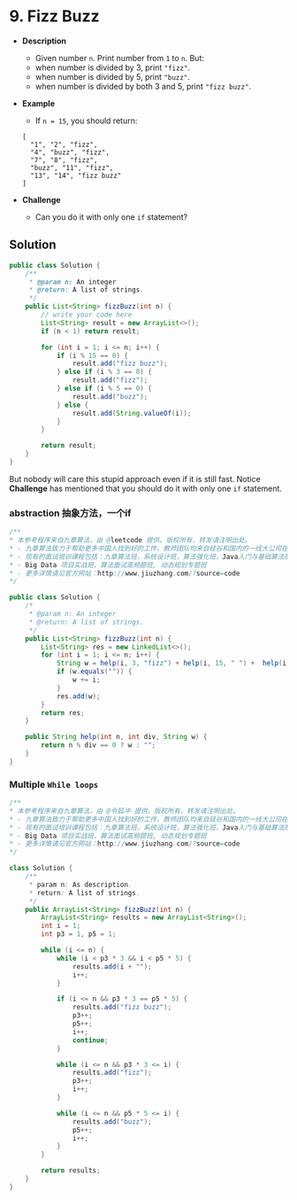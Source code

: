 # 9. Fizz Buzz

- **Description**
    - Given number `n`. Print number from `1` to `n`. But:
    - when number is divided by 3, print `"fizz"`.
    - when number is divided by 5, print `"buzz"`.
    - when number is divided by both 3 and 5, print `"fizz buzz"`.
- **Example**
    - If `n = 15`, you should return:

    ```
    [
      "1", "2", "fizz",
      "4", "buzz", "fizz",
      "7", "8", "fizz",
      "buzz", "11", "fizz",
      "13", "14", "fizz buzz"
    ]
    ```

- **Challenge**
    - Can you do it with only one `if` statement?


## Solution

```java
public class Solution {
    /**
     * @param n: An integer
     * @return: A list of strings.
     */
    public List<String> fizzBuzz(int n) {
        // write your code here
        List<String> result = new ArrayList<>();
        if (n < 1) return result;

        for (int i = 1; i <= n; i++) {
            if (i % 15 == 0) {
                result.add("fizz buzz");
            } else if (i % 3 == 0) {
                result.add("fizz");
            } else if (i % 5 == 0) {
                result.add("buzz");
            } else {
                result.add(String.valueOf(i));
            }
        }

        return result;
    }
}
```

But nobody will care this stupid approach even if it is still fast. Notice **Challenge** has mentioned that you should do it with only one `if` statement.


### abstraction 抽象方法，一个if

```java
/**
* 本参考程序来自九章算法，由 @leetcode 提供。版权所有，转发请注明出处。
* - 九章算法致力于帮助更多中国人找到好的工作，教师团队均来自硅谷和国内的一线大公司在职工程师。
* - 现有的面试培训课程包括：九章算法班，系统设计班，算法强化班，Java入门与基础算法班，Android 项目实战班，
* - Big Data 项目实战班，算法面试高频题班, 动态规划专题班
* - 更多详情请见官方网站：http://www.jiuzhang.com/?source=code
*/

public class Solution {
    /*
     * @param n: An integer
     * @return: A list of strings.
     */
    public List<String> fizzBuzz(int n) {
        List<String> res = new LinkedList<>();
        for (int i = 1; i <= n; i++) {
            String w = help(i, 3, "fizz") + help(i, 15, " ") +  help(i, 5, "buzz");
            if (w.equals("")) {
                w += i;
            }
            res.add(w);
        }
        return res;
    }

    public String help(int n, int div, String w) {
        return n % div == 0 ? w : "";
    }
}
```


### Multiple `While loops`

```java
/**
* 本参考程序来自九章算法，由 @令狐冲 提供。版权所有，转发请注明出处。
* - 九章算法致力于帮助更多中国人找到好的工作，教师团队均来自硅谷和国内的一线大公司在职工程师。
* - 现有的面试培训课程包括：九章算法班，系统设计班，算法强化班，Java入门与基础算法班，Android 项目实战班，
* - Big Data 项目实战班，算法面试高频题班, 动态规划专题班
* - 更多详情请见官方网站：http://www.jiuzhang.com/?source=code
*/

class Solution {
    /**
     * param n: As description.
     * return: A list of strings.
     */
    public ArrayList<String> fizzBuzz(int n) {
        ArrayList<String> results = new ArrayList<String>();
        int i = 1;
        int p3 = 1, p5 = 1;

        while (i <= n) {
            while (i < p3 * 3 && i < p5 * 5) {
                results.add(i + "");
                i++;
            }

            if (i <= n && p3 * 3 == p5 * 5) {
                results.add("fizz buzz");
                p3++;
                p5++;
                i++;
                continue;
            }

            while (i <= n && p3 * 3 <= i) {
                results.add("fizz");
                p3++;
                i++;
            }

            while (i <= n && p5 * 5 <= i) {
                results.add("buzz");
                p5++;
                i++;
            }
        }

        return results;
    }
}
```
